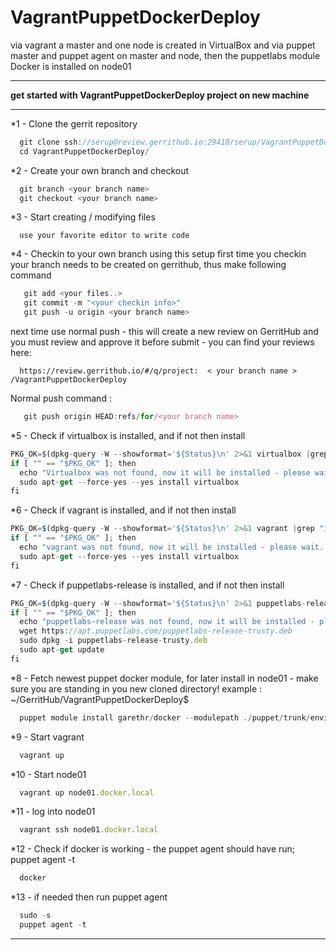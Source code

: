 # VagrantPuppetDockerDeploy
via vagrant a master and one node is created in VirtualBox and via puppet master and puppet agent on master and node, then the puppetlabs module Docker is installed on node01

*********************************************************************
**get started with VagrantPuppetDockerDeploy project on new machine**
*********************************************************************
*1 - Clone the gerrit repository
```javascript 
  git clone ssh://serup@review.gerrithub.io:29418/serup/VagrantPuppetDockerDeploy && scp -p -P 29418 serup@review.gerrithub.io:hooks/commit-msg VagrantPuppetDockerDeploy/.git/hooks/
  cd VagrantPuppetDockerDeploy/
```
*2 - Create your own branch and checkout
```javascript 
  git branch <your branch name>
  git checkout <your branch name>
```
*3 - Start creating / modifying files
```
  use your favorite editor to write code
```
*4 - Checkin to your own branch using this setup
 first time you checkin your branch needs to be created on gerrithub, thus make following command
```javascript 
   git add <your files..>
   git commit -m "<your checkin info>"
   git push -u origin <your branch name>
```
 next time use normal push - this will create a new review on GerritHub and you must review and approve it before submit - you can find your reviews here:
```
  https://review.gerrithub.io/#/q/project:  < your branch name >  /VagrantPuppetDockerDeploy
```
 Normal push command :
```javascript 
   git push origin HEAD:refs/for/<your branch name>
```
*5 - Check if virtualbox is installed, and if not then install
```javascript 
PKG_OK=$(dpkg-query -W --showformat='${Status}\n' 2>&1 virtualbox |grep "install ok installed")
if [ "" == "$PKG_OK" ]; then
  echo "Virtualbox was not found, now it will be installed - please wait..."
  sudo apt-get --force-yes --yes install virtualbox 
fi
```
*6 - Check if vagrant is installed, and if not then install
```javascript 
PKG_OK=$(dpkg-query -W --showformat='${Status}\n' 2>&1 vagrant |grep "install ok installed")
if [ "" == "$PKG_OK" ]; then
  echo "vagrant was not found, now it will be installed - please wait..."
  sudo apt-get --force-yes --yes install virtualbox 
fi
```
*7 - Check if puppetlabs-release is installed, and if not then install
```javascript 
PKG_OK=$(dpkg-query -W --showformat='${Status}\n' 2>&1 puppetlabs-release |grep "install ok installed")
if [ "" == "$PKG_OK" ]; then
  echo "puppetlabs-release was not found, now it will be installed - please wait..."
  wget https://apt.puppetlabs.com/puppetlabs-release-trusty.deb
  sudo dpkg -i puppetlabs-release-trusty.deb
  sudo apt-get update 
fi
```
*8 - Fetch newest puppet docker module, for later install in node01 - make sure you are standing in you new cloned directory! example :  ~/GerritHub/VagrantPuppetDockerDeploy$
```javascript 
  puppet module install garethr/docker --modulepath ./puppet/trunk/environments/devtest/modules
```
*9 - Start vagrant
```javascript 
  vagrant up
```
*10 - Start node01
```javascript 
  vagrant up node01.docker.local
```
*11 - log into node01
```javascript 
  vagrant ssh node01.docker.local
```
*12 - Check if docker is working - the puppet agent should have run; puppet agent -t
```javascript 
  docker
```
*13 - if needed then run puppet agent
```javascript 
  sudo -s
  puppet agent -t
```
 
*****************************
